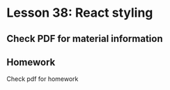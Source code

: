 # Lesson 38: React styling

## Check PDF for material information

## Homework

Check pdf for homework

